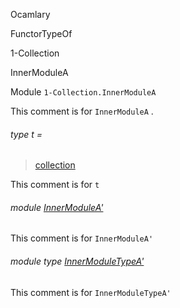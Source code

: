 Ocamlary

FunctorTypeOf

1-Collection

InnerModuleA

Module `1-Collection.InnerModuleA`

This comment is for `InnerModuleA` .

<a id="type-t"></a>

###### type t =

> [collection](Ocamlary.FunctorTypeOf.argument-1-Collection.md#type-collection)


This comment is for `t`

<a id="module-InnerModuleA'"></a>

###### module [InnerModuleA'](Ocamlary.FunctorTypeOf.argument-1-Collection.InnerModuleA.InnerModuleA'.md)

This comment is for `InnerModuleA'`

<a id="module-type-InnerModuleTypeA'"></a>

###### module type [InnerModuleTypeA'](Ocamlary.FunctorTypeOf.argument-1-Collection.InnerModuleA.module-type-InnerModuleTypeA'.md)

This comment is for `InnerModuleTypeA'`